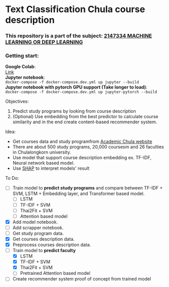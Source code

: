 # Text Classification Chula course description

### This repository is a part of the subject: [2147334 MACHINE LEARNING OR DEEP LEARNING](https://cugetreg.com/I/courses/2147334?term=2564%2F1)

### Getting start: 
**Google Colab**:   
[Link](https://colab.research.google.com/github/new5558/Chula-course-recommender-proof-of-concept/blob/master/src/model.ipynb)  
**Jupyter notebook**:   
`docker-compose -f docker-compose.dev.yml up jupyter --build`    
**Jupyter notebook with pytorch GPU support (Take longer to load)**:  
`docker-compose -f docker-compose.dev.yml up jupyter-pytorch --build`

Objectives:
1. Predict study programs by looking from course description
2. (Optional) Use embedding from the best predictor to calculate course similarity and in the end create content-based recommender system.

Idea:
- Get courses data and study programfrom [Academic Chula website](http://www.academic.chula.ac.th/search/searchthai.asp)
- There are about 500 study programs, 20,000 coursesm and 26 faculties in Chulalongkorn university.
- Use model that support course description embedding ex. TF-IDF, Neural network based model. 
- Use [SHAP](https://github.com/slundberg/shap) to interpret models' result

To Do:
- [ ] Train model to **predict study programs** and compare between TF-IDF + SVM, LSTM + Embedding layer, and Transformer based model.
    - [ ] LSTM
    - [ ] TF-IDF + SVM
    - [ ] Thai2Fit + SVM
    - [ ] Attention based model
- [x] Add model notebook.
- [ ] Add scrapper notebook.
- [ ] Get study program data.
- [x] Get courses description data.
- [x] Preprocess courses description data.
- [ ] Train model to **predict faculty**
    - [x] LSTM
    - [x] TF-IDF + SVM
    - [x] Thai2Fit + SVM
    - [ ] Pretrained Attention based model
- [ ] Create recommender system proof of concept from trained model
